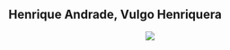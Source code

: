 ## Henrique Andrade, Vulgo Henriquera
  <source
    media="(prefers-color-scheme: dark)"
    srcset="https://raw.githubusercontent.com/platane/snk/output/github-contribution-grid-snake-dark.svg"
  />
</picture>

<p align="center">
  <img src="https://github-readme-stats.vercel.app/api/top-langs/?username=henriquera00&layout=compact&langs_count=10" />
</p>
